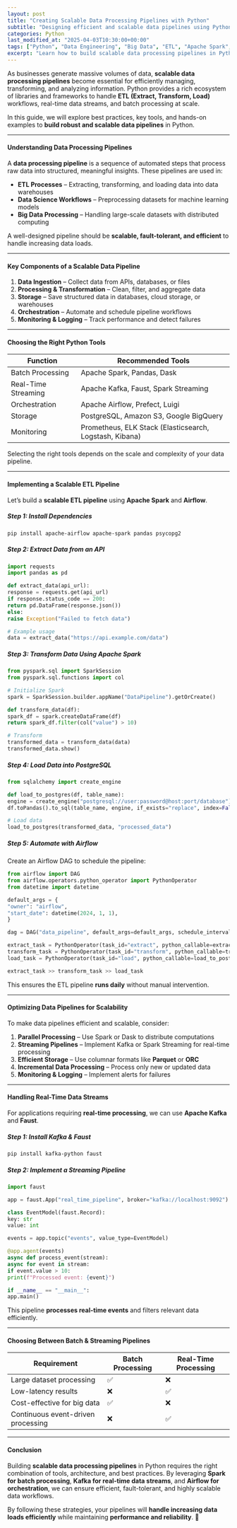 ```yaml
---
layout: post
title: "Creating Scalable Data Processing Pipelines with Python"
subtitle: "Designing efficient and scalable data pipelines using Python"
categories: Python
last_modified_at: "2025-04-03T10:30:00+00:00"
tags: ["Python", "Data Engineering", "Big Data", "ETL", "Apache Spark", "Pipeline Optimization"]
excerpt: "Learn how to build scalable data processing pipelines in Python using efficient ETL strategies, distributed computing, and workflow orchestration."
---
```

As businesses generate massive volumes of data, **scalable data processing pipelines** become essential for efficiently managing, transforming, and analyzing information. Python provides a rich ecosystem of libraries and frameworks to handle **ETL (Extract, Transform, Load)** workflows, real-time data streams, and batch processing at scale.

In this guide, we will explore best practices, key tools, and hands-on examples to **build robust and scalable data pipelines** in Python.

---

#### Understanding Data Processing Pipelines

A **data processing pipeline** is a sequence of automated steps that process raw data into structured, meaningful insights. These pipelines are used in:

- **ETL Processes** – Extracting, transforming, and loading data into data warehouses
- **Data Science Workflows** – Preprocessing datasets for machine learning models
- **Big Data Processing** – Handling large-scale datasets with distributed computing

A well-designed pipeline should be **scalable, fault-tolerant, and efficient** to handle increasing data loads.

---

#### Key Components of a Scalable Data Pipeline

1. **Data Ingestion** – Collect data from APIs, databases, or files
2. **Processing & Transformation** – Clean, filter, and aggregate data
3. **Storage** – Save structured data in databases, cloud storage, or warehouses
4. **Orchestration** – Automate and schedule pipeline workflows
5. **Monitoring & Logging** – Track performance and detect failures

---

#### Choosing the Right Python Tools

| Function | Recommended Tools |  
|----------|------------------|  
| Batch Processing | Apache Spark, Pandas, Dask |  
| Real-Time Streaming | Apache Kafka, Faust, Spark Streaming |  
| Orchestration | Apache Airflow, Prefect, Luigi |  
| Storage | PostgreSQL, Amazon S3, Google BigQuery |  
| Monitoring | Prometheus, ELK Stack (Elasticsearch, Logstash, Kibana) |  

Selecting the right tools depends on the scale and complexity of your data pipeline.

---

#### Implementing a Scalable ETL Pipeline

Let’s build a **scalable ETL pipeline** using **Apache Spark** and **Airflow**.

##### Step 1: Install Dependencies

```bash  
pip install apache-airflow apache-spark pandas psycopg2  
```

##### Step 2: Extract Data from an API

```python  
import requests  
import pandas as pd

def extract_data(api_url):  
response = requests.get(api_url)  
if response.status_code == 200:  
return pd.DataFrame(response.json())  
else:  
raise Exception("Failed to fetch data")

# Example usage
data = extract_data("https://api.example.com/data")  
```

##### Step 3: Transform Data Using Apache Spark

```python  
from pyspark.sql import SparkSession  
from pyspark.sql.functions import col

# Initialize Spark
spark = SparkSession.builder.appName("DataPipeline").getOrCreate()

def transform_data(df):  
spark_df = spark.createDataFrame(df)  
return spark_df.filter(col("value") > 10)

# Transform
transformed_data = transform_data(data)  
transformed_data.show()  
```

##### Step 4: Load Data into PostgreSQL

```python  
from sqlalchemy import create_engine

def load_to_postgres(df, table_name):  
engine = create_engine("postgresql://user:password@host:port/database")  
df.toPandas().to_sql(table_name, engine, if_exists="replace", index=False)

# Load data
load_to_postgres(transformed_data, "processed_data")  
```

##### Step 5: Automate with Airflow

Create an Airflow DAG to schedule the pipeline:

```python  
from airflow import DAG  
from airflow.operators.python_operator import PythonOperator  
from datetime import datetime

default_args = {  
"owner": "airflow",  
"start_date": datetime(2024, 1, 1),  
}

dag = DAG("data_pipeline", default_args=default_args, schedule_interval="@daily")

extract_task = PythonOperator(task_id="extract", python_callable=extract_data, dag=dag)  
transform_task = PythonOperator(task_id="transform", python_callable=transform_data, dag=dag)  
load_task = PythonOperator(task_id="load", python_callable=load_to_postgres, dag=dag)

extract_task >> transform_task >> load_task  
```

This ensures the ETL pipeline **runs daily** without manual intervention.

---

#### Optimizing Data Pipelines for Scalability

To make data pipelines efficient and scalable, consider:

1. **Parallel Processing** – Use Spark or Dask to distribute computations
2. **Streaming Pipelines** – Implement Kafka or Spark Streaming for real-time processing
3. **Efficient Storage** – Use columnar formats like **Parquet** or **ORC**
4. **Incremental Data Processing** – Process only new or updated data
5. **Monitoring & Logging** – Implement alerts for failures

---

#### Handling Real-Time Data Streams

For applications requiring **real-time processing**, we can use **Apache Kafka** and **Faust**.

##### Step 1: Install Kafka & Faust

```bash  
pip install kafka-python faust  
```

##### Step 2: Implement a Streaming Pipeline

```python  
import faust

app = faust.App("real_time_pipeline", broker="kafka://localhost:9092")

class EventModel(faust.Record):  
key: str  
value: int

events = app.topic("events", value_type=EventModel)

@app.agent(events)  
async def process_event(stream):  
async for event in stream:  
if event.value > 10:  
print(f"Processed event: {event}")

if __name__ == "__main__":  
app.main()  
```

This pipeline **processes real-time events** and filters relevant data efficiently.

---

#### Choosing Between Batch & Streaming Pipelines

| Requirement | Batch Processing | Real-Time Processing |  
|------------|-----------------|----------------------|  
| Large dataset processing | ✅ | ❌ |  
| Low-latency results | ❌ | ✅ |  
| Cost-effective for big data | ✅ | ❌ |  
| Continuous event-driven processing | ❌ | ✅ |  

---

#### Conclusion

Building **scalable data processing pipelines** in Python requires the right combination of tools, architecture, and best practices. By leveraging **Spark for batch processing**, **Kafka for real-time data streams**, and **Airflow for orchestration**, we can ensure efficient, fault-tolerant, and highly scalable data workflows.

By following these strategies, your pipelines will **handle increasing data loads efficiently** while maintaining **performance and reliability**. 🚀  
